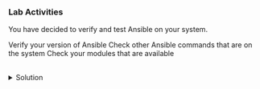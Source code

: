 ### Lab Activities

You have decided to verify and test Ansible on your system.

Verify your version of Ansible
Check other Ansible commands that are on the system
Check your modules that are available

<br>
<details>
<summary>Solution</summary>

Verify your version of Ansible
```plain
ansible --version
```{{exec}}

Check other ansible commands on your system

Type in ansible- and then hit <tab> <tab>
```plain
ansible- #hit<tab><tab>
```

Check modules in ansible

```plain
ansible-doc -l
```{{exec}}

hit "q" to exit

```plain
ansible-doc -l | wc -l
```{{exec}}

Check for the copy modules

```plain
ansible-doc -l | grep -i copy
```{{exec}}

</details>